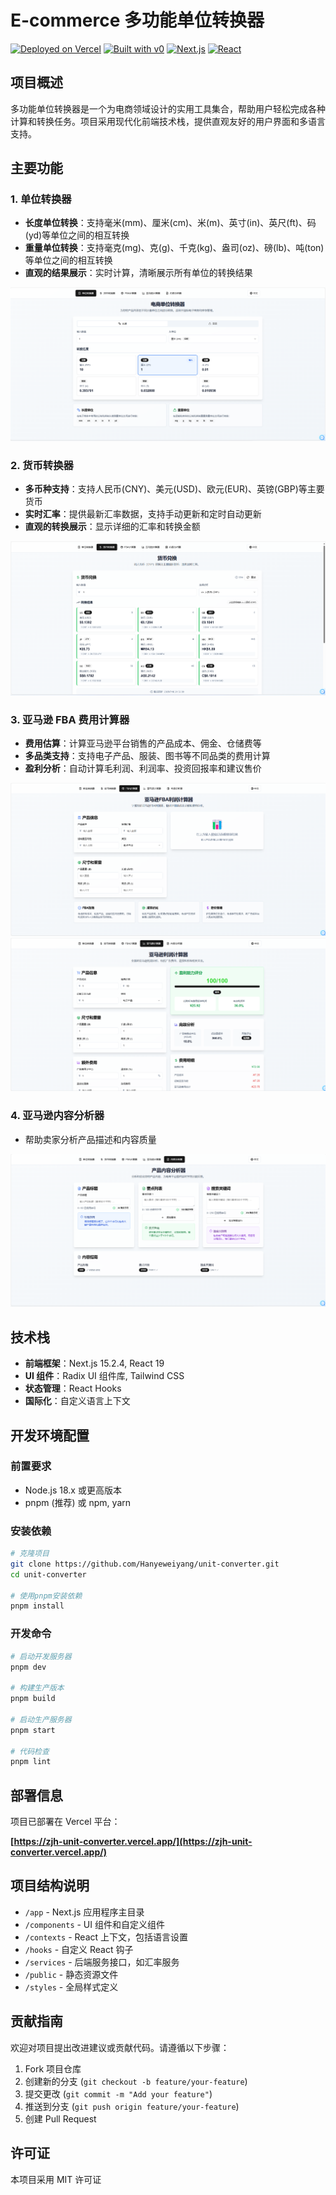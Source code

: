 # E-commerce 多功能单位转换器

[![Deployed on Vercel](https://img.shields.io/badge/Deployed%20on-Vercel-black?style=for-the-badge&logo=vercel)](https://vercel.com/hanyeweiyangs-projects/v0-e-commerce-unit-converter)
[![Built with v0](https://img.shields.io/badge/Built%20with-v0.dev-black?style=for-the-badge)](https://v0.dev/chat/projects/LKOogpA2ml4)
[![Next.js](https://img.shields.io/badge/Next.js-15.2.4-blue?style=for-the-badge&logo=next.js)](https://nextjs.org/)
[![React](https://img.shields.io/badge/React-19-blue?style=for-the-badge&logo=react)](https://react.dev/)

## 项目概述

多功能单位转换器是一个为电商领域设计的实用工具集合，帮助用户轻松完成各种计算和转换任务。项目采用现代化前端技术栈，提供直观友好的用户界面和多语言支持。

## 主要功能

### 1. 单位转换器

- **长度单位转换**：支持毫米(mm)、厘米(cm)、米(m)、英寸(in)、英尺(ft)、码(yd)等单位之间的相互转换
- **重量单位转换**：支持毫克(mg)、克(g)、千克(kg)、盎司(oz)、磅(lb)、吨(ton)等单位之间的相互转换
- **直观的结果展示**：实时计算，清晰展示所有单位的转换结果

![图片描述](./public/单位转化器.png)

### 2. 货币转换器

- **多币种支持**：支持人民币(CNY)、美元(USD)、欧元(EUR)、英镑(GBP)等主要货币
- **实时汇率**：提供最新汇率数据，支持手动更新和定时自动更新
- **直观的转换展示**：显示详细的汇率和转换金额

![图片描述](./public/货币转化器.png)

### 3. 亚马逊 FBA 费用计算器

- **费用估算**：计算亚马逊平台销售的产品成本、佣金、仓储费等
- **多品类支持**：支持电子产品、服装、图书等不同品类的费用计算
- **盈利分析**：自动计算毛利润、利润率、投资回报率和建议售价

![图片描述](./public/FBA计算器.png)
![图片描述](./public/利润计算器.png)

### 4. 亚马逊内容分析器

- 帮助卖家分析产品描述和内容质量

![图片描述](./public/内容分析器.png)

## 技术栈

- **前端框架**：Next.js 15.2.4, React 19
- **UI 组件**：Radix UI 组件库, Tailwind CSS
- **状态管理**：React Hooks
- **国际化**：自定义语言上下文

## 开发环境配置

### 前置要求

- Node.js 18.x 或更高版本
- pnpm (推荐) 或 npm, yarn

### 安装依赖

```bash
# 克隆项目
git clone https://github.com/Hanyeweiyang/unit-converter.git
cd unit-converter

# 使用pnpm安装依赖
pnpm install
```

### 开发命令

```bash
# 启动开发服务器
pnpm dev

# 构建生产版本
pnpm build

# 启动生产服务器
pnpm start

# 代码检查
pnpm lint
```

## 部署信息

项目已部署在 Vercel 平台：

**[https://zjh-unit-converter.vercel.app/](https://zjh-unit-converter.vercel.app/)**

## 项目结构说明

- `/app` - Next.js 应用程序主目录
- `/components` - UI 组件和自定义组件
- `/contexts` - React 上下文，包括语言设置
- `/hooks` - 自定义 React 钩子
- `/services` - 后端服务接口，如汇率服务
- `/public` - 静态资源文件
- `/styles` - 全局样式定义

## 贡献指南

欢迎对项目提出改进建议或贡献代码。请遵循以下步骤：

1. Fork 项目仓库
2. 创建新的分支 (`git checkout -b feature/your-feature`)
3. 提交更改 (`git commit -m "Add your feature"`)
4. 推送到分支 (`git push origin feature/your-feature`)
5. 创建 Pull Request

## 许可证

本项目采用 MIT 许可证

